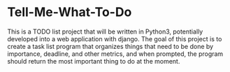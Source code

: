 # Tell-Me-What-To-Do
This is a TODO list project that will be written in Python3, potentially developed into a web application with django. The goal of this project is to create a task list program that organizes things that need to be done by importance, deadline, and other metrics, and when prompted, the program should return the most important thing to do at the moment.
